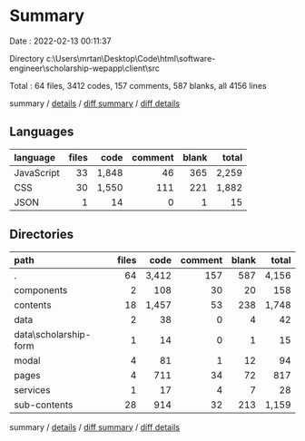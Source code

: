 # Summary

Date : 2022-02-13 00:11:37

Directory c:\Users\mrtan\Desktop\Code\html\software-engineer\scholarship-wepapp\client\src

Total : 64 files,  3412 codes, 157 comments, 587 blanks, all 4156 lines

summary / [details](details.md) / [diff summary](diff.md) / [diff details](diff-details.md)

## Languages
| language | files | code | comment | blank | total |
| :--- | ---: | ---: | ---: | ---: | ---: |
| JavaScript | 33 | 1,848 | 46 | 365 | 2,259 |
| CSS | 30 | 1,550 | 111 | 221 | 1,882 |
| JSON | 1 | 14 | 0 | 1 | 15 |

## Directories
| path | files | code | comment | blank | total |
| :--- | ---: | ---: | ---: | ---: | ---: |
| . | 64 | 3,412 | 157 | 587 | 4,156 |
| components | 2 | 108 | 30 | 20 | 158 |
| contents | 18 | 1,457 | 53 | 238 | 1,748 |
| data | 2 | 38 | 0 | 4 | 42 |
| data\scholarship-form | 1 | 14 | 0 | 1 | 15 |
| modal | 4 | 81 | 1 | 12 | 94 |
| pages | 4 | 711 | 34 | 72 | 817 |
| services | 1 | 17 | 4 | 7 | 28 |
| sub-contents | 28 | 914 | 32 | 213 | 1,159 |

summary / [details](details.md) / [diff summary](diff.md) / [diff details](diff-details.md)